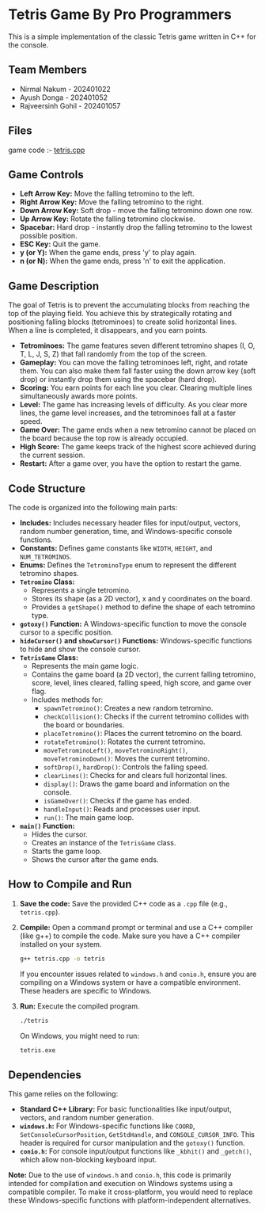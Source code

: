 # Tetris Game By Pro Programmers

This is a simple implementation of the classic Tetris game written in C++ for the console.

## Team Members

* Nirmal Nakum - 202401022
* Ayush Donga - 202401052
* Rajveersinh Gohil - 202401057

 ## Files
game code :- [tetris.cpp](./tetris.cpp)

## Game Controls

* **Left Arrow Key:** Move the falling tetromino to the left.
* **Right Arrow Key:** Move the falling tetromino to the right.
* **Down Arrow Key:** Soft drop - move the falling tetromino down one row.
* **Up Arrow Key:** Rotate the falling tetromino clockwise.
* **Spacebar:** Hard drop - instantly drop the falling tetromino to the lowest possible position.
* **ESC Key:** Quit the game.
* **y (or Y):** When the game ends, press 'y' to play again.
* **n (or N):** When the game ends, press 'n' to exit the application.

## Game Description

The goal of Tetris is to prevent the accumulating blocks from reaching the top of the playing field. You achieve this by strategically rotating and positioning falling blocks (tetrominoes) to create solid horizontal lines. When a line is completed, it disappears, and you earn points.

* **Tetrominoes:** The game features seven different tetromino shapes (I, O, T, L, J, S, Z) that fall randomly from the top of the screen.
* **Gameplay:** You can move the falling tetrominoes left, right, and rotate them. You can also make them fall faster using the down arrow key (soft drop) or instantly drop them using the spacebar (hard drop).
* **Scoring:** You earn points for each line you clear. Clearing multiple lines simultaneously awards more points.
* **Level:** The game has increasing levels of difficulty. As you clear more lines, the game level increases, and the tetrominoes fall at a faster speed.
* **Game Over:** The game ends when a new tetromino cannot be placed on the board because the top row is already occupied.
* **High Score:** The game keeps track of the highest score achieved during the current session.
* **Restart:** After a game over, you have the option to restart the game.

## Code Structure

The code is organized into the following main parts:

* **Includes:** Includes necessary header files for input/output, vectors, random number generation, time, and Windows-specific console functions.
* **Constants:** Defines game constants like `WIDTH`, `HEIGHT`, and `NUM_TETROMINOS`.
* **Enums:** Defines the `TetrominoType` enum to represent the different tetromino shapes.
* **`Tetromino` Class:**
    * Represents a single tetromino.
    * Stores its shape (as a 2D vector), x and y coordinates on the board.
    * Provides a `getShape()` method to define the shape of each tetromino type.
* **`gotoxy()` Function:** A Windows-specific function to move the console cursor to a specific position.
* **`hideCursor()` and `showCursor()` Functions:** Windows-specific functions to hide and show the console cursor.
* **`TetrisGame` Class:**
    * Represents the main game logic.
    * Contains the game board (a 2D vector), the current falling tetromino, score, level, lines cleared, falling speed, high score, and game over flag.
    * Includes methods for:
        * `spawnTetromino()`: Creates a new random tetromino.
        * `checkCollision()`: Checks if the current tetromino collides with the board or boundaries.
        * `placeTetromino()`: Places the current tetromino on the board.
        * `rotateTetromino()`: Rotates the current tetromino.
        * `moveTetrominoLeft()`, `moveTetrominoRight()`, `moveTetrominoDown()`: Moves the current tetromino.
        * `softDrop()`, `hardDrop()`: Controls the falling speed.
        * `clearLines()`: Checks for and clears full horizontal lines.
        * `display()`: Draws the game board and information on the console.
        * `isGameOver()`: Checks if the game has ended.
        * `handleInput()`: Reads and processes user input.
        * `run()`: The main game loop.
* **`main()` Function:**
    * Hides the cursor.
    * Creates an instance of the `TetrisGame` class.
    * Starts the game loop.
    * Shows the cursor after the game ends.
 
## How to Compile and Run

1.  **Save the code:** Save the provided C++ code as a `.cpp` file (e.g., `tetris.cpp`).
2.  **Compile:** Open a command prompt or terminal and use a C++ compiler (like g++) to compile the code. Make sure you have a C++ compiler installed on your system.

    ```bash
    g++ tetris.cpp -o tetris
    ```

    If you encounter issues related to `windows.h` and `conio.h`, ensure you are compiling on a Windows system or have a compatible environment. These headers are specific to Windows.

3.  **Run:** Execute the compiled program.

    ```bash
    ./tetris
    ```

    On Windows, you might need to run:

    ```bash
    tetris.exe
    ```

## Dependencies

This game relies on the following:

* **Standard C++ Library:** For basic functionalities like input/output, vectors, and random number generation.
* **`windows.h`:** For Windows-specific functions like `COORD`, `SetConsoleCursorPosition`, `GetStdHandle`, and `CONSOLE_CURSOR_INFO`. This header is required for cursor manipulation and the `gotoxy()` function.
* **`conio.h`:** For console input/output functions like `_kbhit()` and `_getch()`, which allow non-blocking keyboard input.

**Note:** Due to the use of `windows.h` and `conio.h`, this code is primarily intended for compilation and execution on Windows systems using a compatible compiler. To make it cross-platform, you would need to replace these Windows-specific functions with platform-independent alternatives.
